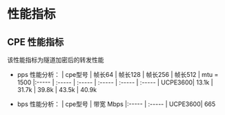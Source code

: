 # 性能指标

## CPE 性能指标
该性能指标为隧道加密后的转发性能
* pps 性能分析：
| cpe型号        | 帧长64     | 帧长128 | 帧长256 | 帧长512 | mtu = 1500
|:-----       | :-----    | :-----  | :-----  | :----- | :-----
| UCPE3600| 13.1k     | 31.7k   | 39.8k   | 43.5k  | 40.9k


* bps 性能分析：
| cpe型号       | 带宽 Mbps
|:-----       | :-----
| UCPE3600| 665



